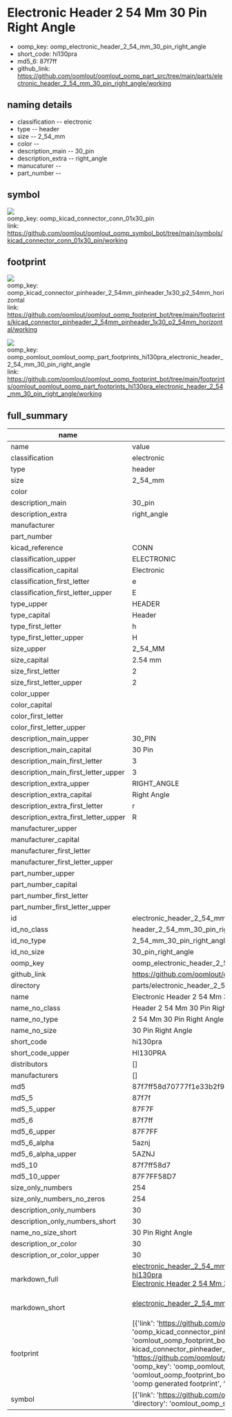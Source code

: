 # Electronic Header 2 54 Mm 30 Pin Right Angle

  
* oomp_key: oomp_electronic_header_2_54_mm_30_pin_right_angle 
* short_code: hi130pra
* md5_6: 87f7ff  
* github_link: https://github.com/oomlout/oomlout_oomp_part_src/tree/main/parts/electronic_header_2_54_mm_30_pin_right_angle/working  
## naming details
* classification -- electronic
* type -- header
* size -- 2_54_mm
* color -- 
* description_main -- 30_pin
* description_extra -- right_angle
* manucaturer -- 
* part_number -- 



## symbol

![](symbol/{index}/working/working_600.png)  
oomp_key: oomp_kicad_connector_conn_01x30_pin  
link: https://github.com/oomlout/oomlout_oomp_symbol_bot/tree/main/symbols/kicad_connector_conn_01x30_pin/working  

## footprint

![](footprint/{index}/working/working_600.png)  
oomp_key: oomp_kicad_connector_pinheader_2_54mm_pinheader_1x30_p2_54mm_horizontal  
link: https://github.com/oomlout/oomlout_oomp_footprint_bot/tree/main/footprints/kicad_connector_pinheader_2_54mm_pinheader_1x30_p2_54mm_horizontal/working  

![](footprint/{index}/working/working_600.png)  
oomp_key: oomp_oomlout_oomlout_oomp_part_footprints_hi130pra_electronic_header_2_54_mm_30_pin_right_angle  
link: https://github.com/oomlout/oomlout_oomp_footprint_bot/tree/main/footprints/oomlout_oomlout_oomp_part_footprints_hi130pra_electronic_header_2_54_mm_30_pin_right_angle/working  

## full_summary
| name | value | 
| --- | --- | 
| name | value | 
| classification | electronic | 
| type | header | 
| size | 2_54_mm | 
| color |  | 
| description_main | 30_pin | 
| description_extra | right_angle | 
| manufacturer |  | 
| part_number |  | 
| kicad_reference | CONN | 
| classification_upper | ELECTRONIC | 
| classification_capital | Electronic | 
| classification_first_letter | e | 
| classification_first_letter_upper | E | 
| type_upper | HEADER | 
| type_capital | Header | 
| type_first_letter | h | 
| type_first_letter_upper | H | 
| size_upper | 2_54_MM | 
| size_capital | 2.54 mm | 
| size_first_letter | 2 | 
| size_first_letter_upper | 2 | 
| color_upper |  | 
| color_capital |  | 
| color_first_letter |  | 
| color_first_letter_upper |  | 
| description_main_upper | 30_PIN | 
| description_main_capital | 30 Pin | 
| description_main_first_letter | 3 | 
| description_main_first_letter_upper | 3 | 
| description_extra_upper | RIGHT_ANGLE | 
| description_extra_capital | Right Angle | 
| description_extra_first_letter | r | 
| description_extra_first_letter_upper | R | 
| manufacturer_upper |  | 
| manufacturer_capital |  | 
| manufacturer_first_letter |  | 
| manufacturer_first_letter_upper |  | 
| part_number_upper |  | 
| part_number_capital |  | 
| part_number_first_letter |  | 
| part_number_first_letter_upper |  | 
| id | electronic_header_2_54_mm_30_pin_right_angle | 
| id_no_class | header_2_54_mm_30_pin_right_angle | 
| id_no_type | 2_54_mm_30_pin_right_angle | 
| id_no_size | 30_pin_right_angle | 
| oomp_key | oomp_electronic_header_2_54_mm_30_pin_right_angle | 
| github_link | https://github.com/oomlout/oomlout_oomp_part_src/tree/main/parts/electronic_header_2_54_mm_30_pin_right_angle/working | 
| directory | parts/electronic_header_2_54_mm_30_pin_right_angle | 
| name | Electronic Header 2 54 Mm 30 Pin Right Angle | 
| name_no_class | Header 2 54 Mm 30 Pin Right Angle | 
| name_no_type | 2 54 Mm 30 Pin Right Angle | 
| name_no_size | 30 Pin Right Angle | 
| short_code | hi130pra | 
| short_code_upper | HI130PRA | 
| distributors | [] | 
| manufacturers | [] | 
| md5 | 87f7ff58d70777f1e33b2f9a90e950da | 
| md5_5 | 87f7f | 
| md5_5_upper | 87F7F | 
| md5_6 | 87f7ff | 
| md5_6_upper | 87F7FF | 
| md5_6_alpha | 5aznj | 
| md5_6_alpha_upper | 5AZNJ | 
| md5_10 | 87f7ff58d7 | 
| md5_10_upper | 87F7FF58D7 | 
| size_only_numbers | 254 | 
| size_only_numbers_no_zeros | 254 | 
| description_only_numbers | 30 | 
| description_only_numbers_short | 30 | 
| name_no_size_short | 30 Pin Right Angle | 
| description_or_color | 30 | 
| description_or_color_upper | 30 | 
| markdown_full | [electronic_header_2_54_mm_30_pin_right_angle](https://github.com/oomlout/oomlout_oomp_part_src/tree/main/parts/electronic_header_2_54_mm_30_pin_right_angle/working)<br>[hi130pra](https://github.com/oomlout/oomlout_oomp_part_src/tree/main/parts/electronic_header_2_54_mm_30_pin_right_angle/working)<br>[Electronic Header 2 54 Mm 30 Pin Right Angle](https://github.com/oomlout/oomlout_oomp_part_src/tree/main/parts/electronic_header_2_54_mm_30_pin_right_angle/working)<br><br> | 
| markdown_short | [electronic_header_2_54_mm_30_pin_right_angle](https://github.com/oomlout/oomlout_oomp_part_src/tree/main/parts/electronic_header_2_54_mm_30_pin_right_angle/working)<br><br> | 
| footprint | [{'link': 'https://github.com/oomlout/oomlout_oomp_footprint_bot/tree/main/foootprntss/kicad_connector_pinheader_2_54mm_pinheader_1x30_p2_54mm_horizontal', 'oomp_key': 'oomp_kicad_connector_pinheader_2_54mm_pinheader_1x30_p2_54mm_horizontal', 'directory': 'oomlout_oomp_footprint_bot/footprints/kicad_connector_pinheader_2_54mm_pinheader_1x30_p2_54mm_horizontal//working/working.kicad_mod', 'note': 'source footprint kicad_connector_pinheader_2_54mm_pinheader_1x30_p2_54mm_horizontal', 'index': 0}, {'link': 'https://github.com/oomlout/oomlout_oomp_footprint_bot/tree/main/foootprntss/oomlout_oomlout_oomp_part_footprints_hi130pra_electronic_header_2_54_mm_30_pin_right_angle', 'oomp_key': 'oomp_oomlout_oomlout_oomp_part_footprints_hi130pra_electronic_header_2_54_mm_30_pin_right_angle', 'directory': 'oomlout_oomp_footprint_bot/footprints/oomlout_oomlout_oomp_part_footprints_hi130pra_electronic_header_2_54_mm_30_pin_right_angle//working/working.kicad_mod', 'note': 'oomp generated footprint', 'index': 1}] | 
| symbol | [{'link': 'https://github.com/oomlout/oomlout_oomp_symbol_bot/tree/main/symbols/kicad_connector_conn_01x30_pin', 'oomp_key': 'oomp_kicad_connector_conn_01x30_pin', 'directory': 'oomlout_oomp_symbol_bot/symbols/kicad_connector_conn_01x30_pin//working/working.kicad_sym', 'index': 0}] | 
